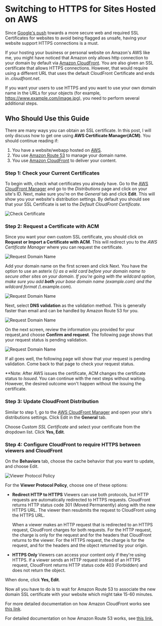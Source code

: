 # Switching to HTTPS for Sites Hosted on AWS 

Since [Google's push](https://serverguy.com/security/google-forcing-ssl-certificate-websites/) towards a more secure web and required SSL Certificates for websites to avoid being flagged as unsafe, having your website support HTTPS connections is a must.

If your hosting your business or personal website on Amazon's AWS like me, you might have noticed that Amazon only allows http connection to your domain by default via [Amazon CloudFront](https://aws.amazon.com/cloudfront/). You are also given an SSL certificate that allows HTTPS connections. However, that would require using a different URL that uses the default CloudFront Certificate and ends in *.cloudfront.net*.

If you want your users to use HTTPS and you want to use your own domain name in the URLs for your objects (for example, https://www.example.com/image.jpg), you need to perform several additional steps.

## Who Should Use this Guide 
There are many ways you can obtain an SSL certificate. In this post, I will only discuss how to get one using **AWS Certificate Manager(ACM)**. You should continue reading if:
1. You have a website/webapp hosted on [AWS](https://aws.amazon.com/websites/).
2. You use [Amazon Route 53](https://aws.amazon.com/route53/) to manage your domain name.
3. You use [Amazon CloudFront](https://docs.aws.amazon.com/AmazonCloudFront/latest/DeveloperGuide/Introduction.html) to deliver your content.

### Step 1:  Check your Current Certificates 
 To begin with, check what certificates you already have. Go to the [AWS CloudFront Manager](https://console.aws.amazon.com/cloudfront/home) and go to the *Distributions* page and click on your site's ID. Next, make sure you're on the *General* tab and click **Edit**. This will show you your website's distribution settings. By default you should see that your SSL Certificate is set to the *Default CloudFront Certificate*. 

 ![Check Certificate](../img/aws-1.png) 

 ### Step 2: Request a Certificate with ACM
 
 Since you want your own custom SSL certificate, you should click on **Request or Import a Certificate with ACM**. This will redirect you to the *AWS Certificate Manager* where you can request the certificate. 

 ![Request Domain Name](../img/aws-2.png)

 Add your domain name on the first screen and click Next. You have the option to use an asterix (\\*) as a wild card before your domain name to secure other sites on your domain.
 If you're going with the wildcard option, make sure you add **both** your base domain name (*example.com*) and the wildcard format (\\*.example.com).


 ![Request Domain Name](../img/aws-3.png)

 Next, select **DNS validation** as the validation method. This is generally faster than email and can be handled by Amazon Route 53 for you.

 ![Request Domain Name](../img/aws-3.1.png)
 
 On the next screen, review the information you provided for your request,and choose **Confirm and request**. The following page shows that your request status is pending validation.

 ![Request Domain Name](../img/aws-4.png)

If all goes well, the following page will show that your request is pending validation. Come back to that page to check your request status.

**Note: After AWS issues the certificate, ACM changes the certificate status to *Issued*. You can continue with the next steps without waiting. However, the desired outcome won't happen without the issuing the certificate.

### Step 3: Update CloudFront Distribution
Similar to step 1, go to the [AWS CloudFront Manager](https://console.aws.amazon.com/cloudfront/home) and open your site's distributions settings. Click Edit in the **General** tab.

Choose *Custom SSL Certificate* and select your certificate from the dropdown list. Click **Yes, Edit**.

### Step 4: Configure CloudFront to require HTTPS between viewers and CloudFront

On the **Behaviors** tab, choose the cache behavior that you want to update, and choose Edit.


 ![Viewer Protocol Policy](../img/aws-6.png)

For the **Viewer Protocol Policy**, choose one of these options:

- **Redirect HTTP to HTTPS**
Viewers can use both protocols, but HTTP requests are automatically redirected to HTTPS requests. CloudFront returns HTTP status code 301 (Moved Permanently) along with the new HTTPS URL. The viewer then resubmits the request to CloudFront using the HTTPS URL.

    When a viewer makes an HTTP request that is redirected to an HTTPS request, CloudFront charges for both requests. For the HTTP request, the charge is only for the request and for the headers that CloudFront returns to the viewer. For the HTTPS request, the charge is for the request, and for the headers and the object returned by your origin.

- **HTTPS Only**
Viewers can access your content only if they're using HTTPS. If a viewer sends an HTTP request instead of an HTTPS request, CloudFront returns HTTP status code 403 (Forbidden) and does not return the object.

When done, click **Yes, Edit**.

Now all you have to do is to wait for Amazon Route 53 to associate the new domain SSL certificate with your website which might take 15-60 minutes.

For more detailed documentation on how Amazon CloudFront works see [this link](https://aws.amazon.com/documentation/cloudfront/). 

For detailed documentation on how Amazon Route 53 works, see [this link.](https://aws.amazon.com/documentation/acm/)